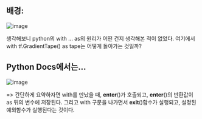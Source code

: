 ## 배경:  
![image](https://user-images.githubusercontent.com/59414764/123679114-1be0d680-d882-11eb-9d5e-8553339ed9d4.png)   


생각해보니 python의 with ... as의 원리가 어떤 건지 생각해본 적이 없었다.
여기에서 with tf.GradientTape() as tape는 어떻게 돌아가는 것일까?   
   
## Python Docs에서는...   
![image](https://user-images.githubusercontent.com/59414764/123679463-75e19c00-d882-11eb-93a8-6505cc33f99c.png)


=> 간단하게 요약하자면 with를 만났을 때, __enter__()가 호출되고, __enter__()의 반환값이 as 뒤의 변수에 저장된다. 그리고 with 구문을 나가면서 __exit__()함수가 실행되고, 설정된 예외함수가 실행된다는 것이다.


